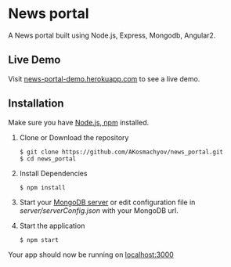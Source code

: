 # News portal

A News portal built using Node.js, Express, Mongodb, Angular2.

## Live Demo

Visit [news-portal-demo.herokuapp.com](https://news-portal-demo.herokuapp.com/dashboard) to see a live demo.

## Installation

Make sure you have [Node.js, npm](https://nodejs.org/) installed.

1. Clone or Download the repository

	```
	$ git clone https://github.com/AKosmachyov/news_portal.git
	$ cd news_portal
	```

2. Install Dependencies

	```
	$ npm install
	```
	
3. Start your [MongoDB server](https://www.mongodb.com/download-center?jmp=nav#community) or edit configuration file in _server/serverConfig.json_ with your MongoDB url.

4. Start the application

	```
	$ npm start
	```
	
Your app should now be running on [localhost:3000](http://localhost:3000/)